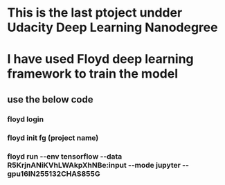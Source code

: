 # This is the last ptoject undder Udacity Deep Learning Nanodegree
# I have used Floyd deep learning framework to train the model
## use the below code
### floyd login
### floyd init fg   (project name)
### floyd run --env tensorflow --data R5KrjnANiKVhLWAkpXhNBe:input --mode jupyter --gpu16IN255132CHAS855G
